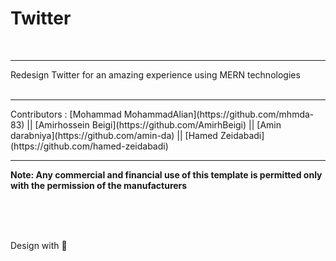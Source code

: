 # Twitter

<br>
<hr>
Redesign Twitter for an amazing experience using MERN technologies

<br>
<br>
<hr>
Contributors : <span>  </span>
[Mohammad MohammadAlian](https://github.com/mhmda-83) ||
[Amirhossein Beigi](https://github.com/AmirhBeigi) ||
[Amin darabniya](https://github.com/amin-da) ||
[Hamed Zeidabadi](https://github.com/hamed-zeidabadi)

<hr>

**Note: Any commercial and financial use of this template is permitted only with the permission of the manufacturers**

<br>
<br>
<br>

Design with 🖤
